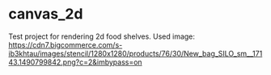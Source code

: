 # canvas_2d

Test project for rendering 2d food shelves. Used image:
https://cdn7.bigcommerce.com/s-ib3khtau/images/stencil/1280x1280/products/76/30/New_bag_SILO_sm__17143.1490799842.png?c=2&imbypass=on
